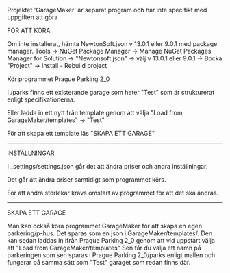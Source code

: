 Projektet 'GarageMaker' är separat program och har inte specifikt med uppgiften att göra


FÖR ATT KÖRA

Om inte installerat, hämta NewtonSoft.json v 13.0.1 eller 9.0.1 med package manager. 
Tools -> NuGet Package Manager -> Manage NuGet Packages Manager for Solution -> "Newtonsoft.json" -> välj v 13.0.1 eller 9.0.1 -> Bocka "Project" -> Install - Rebuild project

Kör programmet Prague Parking 2_0

I /parks finns ett existerande garage som heter "Test" som är strukturerat enligt specifikationerna.

Eller ladda in ett nytt från template genom att välja "Load from GarageMaker/templates" -> "Test"

För att skapa ett template läs "SKAPA ETT GARAGE"

----------------------------------------------------------------------------------------------------

INSTÄLLNINGAR

I _settings/settings.json går det att ändra priser och andra inställningar. 

Det går att ändra priser samtidigt som programmet körs.

För att ändra storlekar krävs omstart av programmet för att det ska ändras.

----------------------------------------------------------------------------------------------------

SKAPA ETT GARAGE

Man kan också köra programmet GarageMaker för att skapa en egen parkering/p-hus. 
Det sparas som en json i GarageMaker/templates/. 
Den kan sedan laddas in ifrån Prague Parking 2_0 genom att vid uppstart välja att "Load from GarageMaker/templates"
Sen får du välja ett namn på parkeringen som sen sparas i Prague Parking 2_0/parks enligt mallen och fungerar på samma sätt som "Test" garaget som redan finns där.
